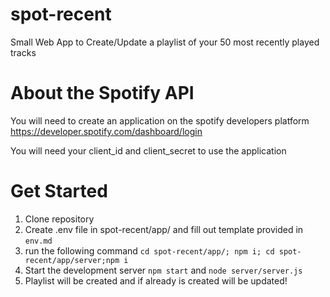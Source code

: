 # spot-recent
Small Web App to Create/Update a playlist of your 50 most recently played tracks


# About the Spotify API

You will need to create an application on the spotify developers platform
https://developer.spotify.com/dashboard/login

You will need your client_id and client_secret to use the application

# Get Started

1. Clone repository
2. Create .env file in spot-recent/app/ and fill out template provided in `env.md`
3. run the following command `cd spot-recent/app/; npm i; cd spot-recent/app/server;npm i`
4. Start the development server `npm start` and `node server/server.js`
5. Playlist will be created and if already is created will be updated!
